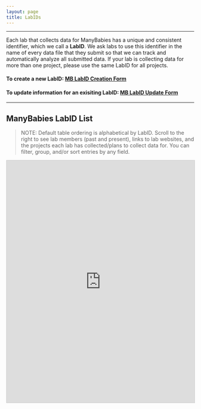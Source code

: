 ```yaml
---
layout: page
title: LabIDs
---
```



***
Each lab that collects data for ManyBabies has a unique and consistent identifier, which we call a **LabID**. We ask labs to use this identifier in the name of every data file that they submit so that we can track and automatically analyze all submitted data. If your lab is collecting data for more than one project, please use the same LabID for all projects.

#### To create a new LabID: <a href="https://airtable.com/appRoqMKzcK3NsXt4/shrrS4GAmjHq8iKUm" target="_blank"><b>MB LabID Creation Form</b></a>

#### To update information for an exisiting LabID: <a href="https://airtable.com/appRoqMKzcK3NsXt4/shr27ZHMaelzSrgEz" target="_blank"><b>MB LabID Update Form</b></a>

***
## ManyBabies LabID List

> NOTE: Default table ordering is alphabetical by LabID. Scroll to the right to see lab members (past and present), links to lab websites, and the projects each lab has collected/plans to collect data for. You can filter, group, and/or sort entries by any field.

<!-- iframe embed labID public view -->
<iframe class="airtable-embed" src="https://airtable.com/embed/appRoqMKzcK3NsXt4/shrnPNko928LSk7DS?backgroundColor=blueDusty&viewControls=on" frameborder="0" onmousewheel="" width="100%" height="650" style="background: transparent; border: 1px solid #ccc;"></iframe>

